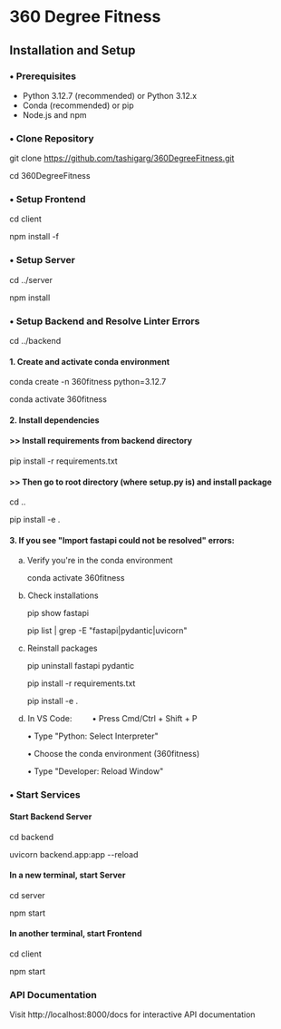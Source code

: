 # 360 Degree Fitness

## Installation and Setup

### • Prerequisites
- Python 3.12.7 (recommended) or Python 3.12.x
- Conda (recommended) or pip
- Node.js and npm

### • Clone Repository
git clone https://github.com/tashigarg/360DegreeFitness.git

cd 360DegreeFitness

### • Setup Frontend
cd client

npm install -f

### • Setup Server
cd ../server

npm install

### • Setup Backend and Resolve Linter Errors
cd ../backend

#### 1. Create and activate conda environment
conda create -n 360fitness python=3.12.7

conda activate 360fitness

#### 2. Install dependencies
#### >> Install requirements from backend directory
pip install -r requirements.txt

#### >> Then go to root directory (where setup.py is) and install package
cd ..

pip install -e .

#### 3. If you see "Import fastapi could not be resolved" errors:
&nbsp;&nbsp;&nbsp;&nbsp;a. Verify you're in the conda environment

&nbsp;&nbsp;&nbsp;&nbsp;&nbsp;&nbsp;&nbsp;&nbsp;conda activate 360fitness

&nbsp;&nbsp;&nbsp;&nbsp;b. Check installations

&nbsp;&nbsp;&nbsp;&nbsp;&nbsp;&nbsp;&nbsp;&nbsp;pip show fastapi

&nbsp;&nbsp;&nbsp;&nbsp;&nbsp;&nbsp;&nbsp;&nbsp;pip list | grep -E "fastapi|pydantic|uvicorn"

&nbsp;&nbsp;&nbsp;&nbsp;c. Reinstall packages

&nbsp;&nbsp;&nbsp;&nbsp;&nbsp;&nbsp;&nbsp;&nbsp;pip uninstall fastapi pydantic

&nbsp;&nbsp;&nbsp;&nbsp;&nbsp;&nbsp;&nbsp;&nbsp;pip install -r requirements.txt

&nbsp;&nbsp;&nbsp;&nbsp;&nbsp;&nbsp;&nbsp;&nbsp;pip install -e .

&nbsp;&nbsp;&nbsp;&nbsp;d. In VS Code:
&nbsp;&nbsp;&nbsp;&nbsp;&nbsp;&nbsp;&nbsp;&nbsp;• Press Cmd/Ctrl + Shift + P

&nbsp;&nbsp;&nbsp;&nbsp;&nbsp;&nbsp;&nbsp;&nbsp;• Type "Python: Select Interpreter"

&nbsp;&nbsp;&nbsp;&nbsp;&nbsp;&nbsp;&nbsp;&nbsp;• Choose the conda environment (360fitness)

&nbsp;&nbsp;&nbsp;&nbsp;&nbsp;&nbsp;&nbsp;&nbsp;• Type "Developer: Reload Window"

### • Start Services

#### Start Backend Server
cd backend

uvicorn backend.app:app --reload

#### In a new terminal, start Server
cd server

npm start

#### In another terminal, start Frontend
cd client

npm start


### API Documentation
Visit http://localhost:8000/docs for interactive API documentation